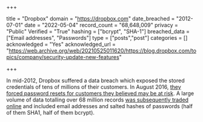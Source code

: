 +++

title = "Dropbox"
domain = "https://dropbox.com"
date_breached = "2012-07-01"
date = "2022-05-04"
record_count = "68,648,009"
privacy = "Public"
Verified = "True"
hashing = ["bcrypt", "SHA-1"]
breached_data = ["Email addresses", "Passwords"]
type = ["posts","post"]
categories = []
acknowledged = "Yes"
acknowledged_url = "https://web.archive.org/web/20210525011620/https://blog.dropbox.com/topics/company/security-update-new-features"

+++


In mid-2012, Dropbox suffered a data breach which exposed the stored credentials of tens of millions of their customers. In August 2016, <a href="https://motherboard.vice.com/read/dropbox-forces-password-resets-after-user-credentials-exposed" target="_blank" rel="noopener">they forced password resets for customers they believed may be at risk</a>. A large volume of data totalling over 68 million records <a href="https://motherboard.vice.com/read/hackers-stole-over-60-million-dropbox-accounts" target="_blank" rel="noopener">was subsequently traded online</a> and included email addresses and salted hashes of passwords (half of them SHA1, half of them bcrypt).

